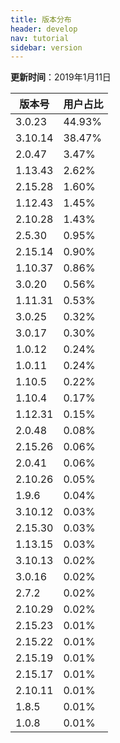 ```yaml
---
title: 版本分布
header: develop
nav: tutorial
sidebar: version
---
```

**更新时间**：2019年1月11日

|版本号|用户占比|
|---|---|
|3.0.23|44.93%|
|3.10.14|38.47%|
|2.0.47|3.47%|
|1.13.43|2.62%|
|2.15.28|1.60%|
|1.12.43|1.45%|
|2.10.28|1.43%|
|2.5.30|0.95%|
|2.15.14|0.90%|
|1.10.37|0.86%|
|3.0.20|0.56%|
|1.11.31|0.53%|
|3.0.25|0.32%|
|3.0.17|0.30%|
|1.0.12|0.24%|
|1.0.11|0.24%|
|1.10.5|0.22%|
|1.10.4|0.17%|
|1.12.31|0.15%|
|2.0.48|0.08%|
|2.15.26|0.06%|
|2.0.41|0.06%|
|2.10.26|0.05%|
|1.9.6|0.04%|
|3.10.12|0.03%|
|2.15.30|0.03%|
|1.13.15|0.03%|
|3.10.13|0.02%|
|3.0.16|0.02%|
|2.7.2|0.02%|
|2.10.29|0.02%|
|2.15.23|0.01%|
|2.15.22|0.01%|
|2.15.19|0.01%|
|2.15.17|0.01%|
|2.10.11|0.01%|
|1.8.5|0.01%|
|1.0.8|0.01%|
